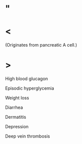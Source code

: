 # "

# <

(Originates from pancreatic A cell.)

# >

High blood glucagon

Episodic hyperglycemia

Weight loss

Diarrhea

Dermatitis

Depression

Deep vein thrombosis
